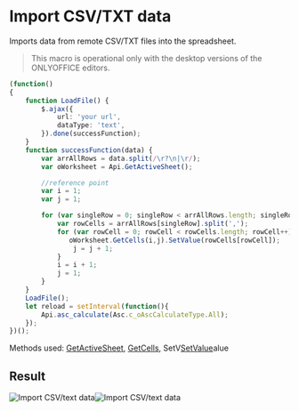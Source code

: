 # Import CSV/TXT data

Imports data from remote CSV/TXT files into the spreadsheet.

> This macro is operational only with the desktop versions of the ONLYOFFICE editors.

<!-- This code snippet is shown in the screenshot. -->

<!-- eslint-skip -->

``` ts
(function() 
{
    function LoadFile() {
        $.ajax({
            url: 'your url',
            dataType: 'text',
        }).done(successFunction);
    }
    function successFunction(data) {
        var arrAllRows = data.split(/\r?\n|\r/);
        var oWorksheet = Api.GetActiveSheet();

        //reference point
        var i = 1;
        var j = 1;

        for (var singleRow = 0; singleRow < arrAllRows.length; singleRow++) {
            var rowCells = arrAllRows[singleRow].split(',');
            for (var rowCell = 0; rowCell < rowCells.length; rowCell++) {
               oWorksheet.GetCells(i,j).SetValue(rowCells[rowCell]);
                j = j + 1;
            }
            i = i + 1;
            j = 1;
        }
    }
    LoadFile();
    let reload = setInterval(function(){
        Api.asc_calculate(Asc.c_oAscCalculateType.All);
    });
})();
```

Methods used: [GetActiveSheet](../../../../office-api/usage-api/spreadsheet-api/Api/Methods/GetActiveSheet.md), [GetCells](../../../../office-api/usage-api/spreadsheet-api/ApiWorksheet/Methods/GetCells.md), SetV[SetValue](../../../../office-api/usage-api/spreadsheet-api/ApiRange/Methods/SetValue.md)alue

## Result

![Import CSV/text data](/assets/images/plugins/import-csv-macro.png#gh-light-mode-only)![Import CSV/text data](/assets/images/plugins/import-csv-macro.dark.png#gh-dark-mode-only)
